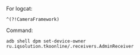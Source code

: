 For logcat:

`^(?!CameraFramework)`

Command:

`adb shell dpm set-device-owner ru.iqsolution.tkoonline/.receivers.AdminReceiver`
